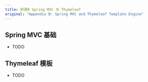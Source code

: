 ```yaml
---
title: 附录B Spring MVC 与 Thymeleaf
original: "Appendix B: Spring MVC and Thymeleaf Template Engine"
---
```


## Spring MVC 基础
- TODO

## Thymeleaf 模板
- TODO
